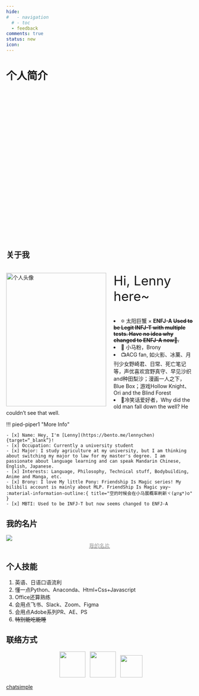 ```yaml
---
hide:
#   - navigation
  # - toc
  - feedback
comments: true
status: new
icon: 
---
```

# 个人简介
<!-- # 以自己喜欢的方式过完一生

<script src="https://cdn.jsdelivr.net/npm/@fancyapps/ui@5.0/dist/fancybox/fancybox.umd.js"></script>
<link
  rel="stylesheet"
  href="https://cdn.jsdelivr.net/npm/@fancyapps/ui@5.0/dist/fancybox/fancybox.css"
/>



<center> 
<span id="jinrishici-sentence">正在加载今日诗词....</span>
<script src="https://sdk.jinrishici.com/v2/browser/jinrishici.js" charset="utf-8"></script>
</center>    -->

<style>
  .container {
    display: flex;
    flex-wrap: wrap;
    width: 680px; /* 设置容器宽度 */
    height: 400px; /* 设置容器高度 */
  }
  .box {
    flex: 1 0 50%; /* 设置每个小盒子占据的宽度为50%，这样四个小盒子就能构成正方形 */
    background-size: cover;
    background-position: center;
  }
  /* 设置四个小盒子的背景图片 */
  .box:nth-child(1) { background-image: url('https://s2.loli.net/2024/04/26/ckZQfrjDTb6qVP7.png'); }
  .box:nth-child(2) { background-image: url('https://s2.loli.net/2024/04/26/ykXicNdH5MaDUxB.png'); }
  .box:nth-child(3) { background-image: url('https://s2.loli.net/2024/04/26/3rGi5czB4t7TNA1.jpg'); }
  .box:nth-child(4) { background-image: url('https://s2.loli.net/2024/04/26/ErVLgSUetWCTqG9.jpg'); }
</style>
<div class="container">
  <div class="box"></div>
  <div class="box"></div>
  <div class="box"></div>
  <div class="box"></div>
</div>



## 关于我

<div id="rcorners3" >
  <img class="img1" src="https://s2.loli.net/2024/04/01/UuhMHzDBo4etPQO.jpg"  width="270" height="360" alt="个人头像" align="left" style="margin-right: 20px; "/>
  <div>
    <p style="font-size: 35px">Hi, Lenny here~</p>
    <li>🔯 太阳巨蟹 × <strong>ENFJ-A <s>Used to be <strong>Legit</strong> INFJ-T with multiple tests. Have no idea why changed to ENFJ-A now🤔.</s></strong></li>
    <li>💌 小马粉，Brony</li>
    <li>📺ACG fan, 如火影、冰菓、月刊少女野崎君、日常、死亡笔记等，声优喜欢宫野真守、早见沙织and种田梨沙；漫画一人之下，Blue Box；游戏Hollow Knight、Ori and the Blind Forest </li>
    <li>👻冷笑话爱好者，Why did the old man fall down the well? He couldn’t see that well.</li>
  </div>
</div>

<!-- <div class="admonition note">
<p><center><a href="/home/about"><img class="site-author-image" src="https://s2.loli.net/2024/03/31/Ht3QBqhgLYNAuwj.png" width="60"/></a>
<p style="font-size:17px; font-family: Fang-Zheng-Song;">
佛说世界<br/>既非世界<br/>故名世界</p></center>
</p>
</div> -->

!!! pied-piper1 "More Info"
    
    - [x] Name: Hey, I'm [Lenny](https://bento.me/lennychen){target=“_blank”}!
    - [x] Occupation: Currently a university student
    - [x] Major: I study agriculture at my university, but I am thinking about switching my major to law for my master's degree. I am passionate about language learning and can speak Mandarin Chinese, English, Japanese.
    - [x] Interests: Language, Philosophy, Technical stuff, Bodybuilding, Anime and Manga, etc.
    - [x] Brony: I love My little Pony: Friendship Is Magic series! My bilibili account is mainly about MLP. FriendShip Is Magic yay~ :material-information-outline:{ title="空的时候会在小马展概率刷新ヾ(≧▽≦*)o" } 
    - [x] MBTI: Used to be INFJ-T but now seems changed to ENFJ-A

## 我的名片

<a href="https://muselink.cc/lennychen" target="_blank">
  <img class="img1" src="https://s2.loli.net/2024/04/01/niAYJgW7IB49Epl.png"  >
  <center>
    <div style="color:orange; 
    color: #999;
    padding: 2px;">我的名片</div>
  </center>  
</a>

<!-- ## 个人简历
[个人简历(在线)](https://cv.devtool.tech/preview/538d1d22-c3a3-4611-9ffb-be6d8fbf0e8c) 
-->

## 个人技能
1. 英语、日语口语流利
2. 懂一点Python、Anaconda、Html+Css+Javascript
3. Office还算熟练 
4. 会用点飞书、Slack、Zoom、Figma
5. 会用点Adobe系列PR、AE、PS
6. ~~特别能吃能睡~~


## 联络方式
<p align="center">
&nbsp; <a href="https://www.instagram.com/lennychen13/" target="_blank" rel="noopener noreferrer"><img src="https://img.icons8.com/plasticine/100/000000/instagram-new.png" width="70" /></a>  
&nbsp; <a href="lennychenlaw@gmail.com" target="_blank" rel="noopener noreferrer"><img src="https://img.icons8.com/plasticine/100/000000/gmail.png"  width="70" /></a>
&nbsp; <a href="tencent://message/?uin=2467390163&site=qq&menu=yes" target="_blank" rel="noopener noreferrer"><img src="https://img.icons8.com/qq"  width="60" /></a>
</p>
<!-- <figure markdown >
  ![Image title](https://s1.imagehub.cc/images/2024/02/02/43c746351261969a02bda7d743199604.jpeg){.img1}
  <figcaption>公众号</figcaption>
</figure> 
-->


<head>

<script>
function _howxm(){_howxmQueue.push(arguments)}
window._howxmQueue=window._howxmQueue||[];
_howxm('setAppID','14429fca-cac1-4551-a472-b046a96ebb75');
(function(){var scriptId='howxm_script';
if(!document.getElementById(scriptId)){
var e=document.createElement('script'),
t=document.getElementsByTagName('script')[0];
e.setAttribute('id',scriptId);
e.type='text/javascript';e.async=!0;
e.src='https://static.howxm.com/sdk.js';
t.parentNode.insertBefore(e,t)}})();
</script>

</head>

<!-- ## 须知
如果你在浏览博客的过程中发现了任何问题，欢迎前往 GitHub 的[代码仓库](https://github.com/LennyChenLaw/LennyChenLaw.github.io)提交 Issues 或直接修改相关文件后提交 Pull Requests。如果你有其他事情想要咨询，可以通过下方按钮使用邮件联系我,请不要滥用博客的评论功能发表与主题无关言论。 -->

<!-- [Send Email :fontawesome-solid-paper-plane:](mailto:<lennychenlaw@gmail.com>){.md-button} -->


<chat-bot platform_id="62ef4cd3-9013-410d-bfd0-3e415cd260c6" user_id="fbae907b-5d9f-4ef2-b346-f16e9d6c777d" chatbot_id="e75d6789-9950-40ef-ba1f-19dcde7a8c56"><a href="https://www.chatsimple.ai/?utm_source=widget&utm_medium=referral">chatsimple</a></chat-bot><script src="https://cdn.chatsimple.ai/chat-bot-loader.js" defer></script>

